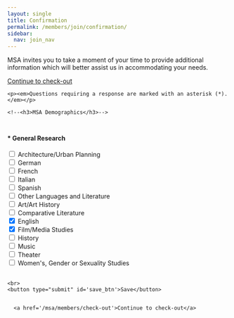 ```yaml
---
layout: single
title: Confirmation
permalink: /members/join/confirmation/
sidebar:
  nav: join_nav
---
```






<html lang="en">
<head>
  <meta name="generator" content="HTML Tidy for Linux (vers 25 March 2009), see www.w3.org">
  <meta charset="utf-8">
  <meta http-equiv="Content-Type" content="text/html; charset=us-ascii">

  <title>MSA Membership</title>
  <link rel="stylesheet" href="/msa/members/css/msa-style.css" type="text/css">
  <link rel="stylesheet" href="/msa/members/css/jhup-style.css" type="text/css">
  <link href="/msa/members/css/SpryMenuBarHorizontal.css" rel="stylesheet" type="text/css">
  <link href="/msa/members/img/msa-favicon.png" rel= "shortcut icon" type="image/gif" />

</head>

<body>


<!-- <h1>Modernist Studies Association</h1> -->
<main id="maincontent">




<p>

MSA invites you to take a moment of your time to 
provide additional information which will better assist us in 
accommodating your needs.

</p>


<p><a href="/msa/members/check-out">Continue to check-out</a></p>








<form method="post" action="/msa/members/check-out/demographics/2348">
  <div>
    
    <p><em>Questions requiring a response are marked with an asterisk (*).</em></p>
    
    <!--<h3>MSA Demographics</h3>-->
    
      
  <h4 style='padding-top:3ex'>*&nbsp;General Research</h4>
  
  

  
    
    

  
  <label>
    <input type="checkbox" name="dem_q_2"
          value="74"
          >
      Architecture/Urban Planning
  </label>
  
<br>


  
  <label>
    <input type="checkbox" name="dem_q_2"
          value="83"
          >
      German
  </label>
  
<br>


  
  <label>
    <input type="checkbox" name="dem_q_2"
          value="84"
          >
      French
  </label>
  
<br>


  
  <label>
    <input type="checkbox" name="dem_q_2"
          value="85"
          >
      Italian
  </label>
  
<br>


  
  <label>
    <input type="checkbox" name="dem_q_2"
          value="86"
          >
      Spanish
  </label>
  
<br>


  
  <label>
    <input type="checkbox" name="dem_q_2"
          value="87"
          >
      Other Languages and Literature
  </label>
  
<br>


  
  <label>
    <input type="checkbox" name="dem_q_2"
          value="75"
          >
      Art/Art History
  </label>
  
<br>


  
  <label>
    <input type="checkbox" name="dem_q_2"
          value="76"
          >
      Comparative Literature
  </label>
  
<br>


  
  <label>
    <input type="checkbox" name="dem_q_2"
          value="77"
           checked="1">
      English
  </label>
  
<br>


  
  <label>
    <input type="checkbox" name="dem_q_2"
          value="78"
           checked="1">
      Film/Media Studies
  </label>
  
<br>


  
  <label>
    <input type="checkbox" name="dem_q_2"
          value="59"
          >
      History
  </label>
  
<br>


  
  <label>
    <input type="checkbox" name="dem_q_2"
          value="80"
          >
      Music
  </label>
  
<br>


  
  <label>
    <input type="checkbox" name="dem_q_2"
          value="81"
          >
      Theater
  </label>
  
<br>


  
  <label>
    <input type="checkbox" name="dem_q_2"
          value="82"
          >
      Women's, Gender or Sexuality Studies
  </label>
  
<br>




  
  <br>
  
  <input name='dem_had_resp_q_2' value='2' type='hidden'>

    
    
    <br>
    <button type="submit" id='save_btn'>Save</button>
    
    
      <a href='/msa/members/check-out'>Continue to check-out</a>
    
  </div>
  <input name="csrf_token" value="" type="hidden">
</form>


</main>
<script type="text/javascript" src="/msa/members/js/jquery.js"> </script>
<script type="text/javascript" src="/msa/members/js/jquery.doubleScroll.js"></script>
<script type="text/javascript" src="/msa/members/js/jhup.js"> </script>



<script async src="https://www.googletagmanager.com/gtag/js?id=UA-122948754-11"></script>
<script async src="/msa/members/js/msa-analytics.js"></script>

<script type="text/javascript" defer>
(function(d, src, c) { var t=d.scripts[d.scripts.length - 1],s=d.createElement('script');s.id='la_x2s6df8d';s.async=true;s.src=src;s.onload=s.onreadystatechange=function(){var rs=this.readyState;if(rs&&(rs!='complete')&&(rs!='loaded')){return;}c(this);};t.parentElement.insertBefore(s,t.nextSibling);})(document,
'https://jhup.ladesk.com/scripts/track.js',
function(e){ LiveAgent.createButton('uyox0una', e); });
</script>

</body>
</html>
